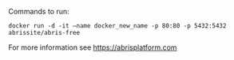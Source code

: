 Сommands to run:

`docker run -d -it —name docker_new_name -p 80:80 -p 5432:5432 abrissite/abris-free`

For more information see https://abrisplatform.com
